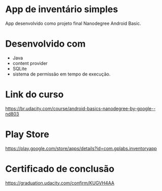 # App de inventário simples
App desenvolvido como projeto final Nanodegree Android Basic.
# Desenvolvido com
- Java
- content provider 
- SQLite 
- sistema de permissão em tempo de execução.
# Link do curso
https://br.udacity.com/course/android-basics-nanodegree-by-google--nd803
# Play Store
https://play.google.com/store/apps/details?id=com.gplabs.inventoryapp
# Certificado de conclusão
https://graduation.udacity.com/confirm/KUGVH4AA

